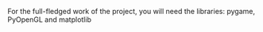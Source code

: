 For the full-fledged work of the project, you will need the libraries: pygame, PyOpenGL and matplotlib
